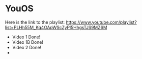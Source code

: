 # YouOS

Here is the link to the playlist:
https://www.youtube.com/playlist?list=PLHh55M_Kq4OApWScZyPl5HhgsTJS9MZ6M

* Video 1 Done!
* Video 1B Done!
* Video 2 Done!
* 
